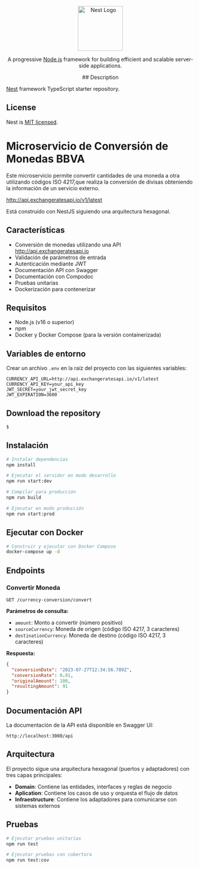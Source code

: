 <p align="center">
  <a href="http://nestjs.com/" target="blank"><img src="https://nestjs.com/img/logo-small.svg" width="120" alt="Nest Logo" /></a>
</p>

[circleci-image]: https://img.shields.io/circleci/build/github/nestjs/nest/master?token=abc123def456
[circleci-url]: https://circleci.com/gh/nestjs/nest

  <p align="center">A progressive <a href="http://nodejs.org" target="_blank">Node.js</a> framework for building efficient and scalable server-side applications.</p>
    <p align="center">
## Description

[Nest](https://github.com/nestjs/nest) framework TypeScript starter repository.

## License

Nest is [MIT licensed](https://github.com/nestjs/nest/blob/master/LICENSE).

# Microservicio de Conversión de Monedas BBVA

Este microservicio permite convertir cantidades de una moneda a otra utilizando códigos ISO 4217,que realiza la conversión de divisas obteniendo la información de un servicio externo. 

http://api.exchangeratesapi.io/v1/latest

Está construido con NestJS siguiendo una arquitectura hexagonal.

## Características

- Conversión de monedas utilizando una API http://api.exchangeratesapi.io
- Validación de parámetros de entrada
- Autenticación mediante JWT
- Documentación API con Swagger
- Documentación con Compodoc
- Pruebas unitarias
- Dockerización para contenerizar

## Requisitos

- Node.js (v16 o superior)
- npm
- Docker y Docker Compose (para la versión containerizada)

## Variables de entorno

Crear un archivo `.env` en la raíz del proyecto con las siguientes variables:

```
CURRENCY_API_URL=http://api.exchangeratesapi.io/v1/latest
CURRENCY_API_KEY=your_api_key
JWT_SECRET=your_jwt_secret_key
JWT_EXPIRATION=3600
```

## Download the repository

```bash
$ 
```

## Instalación

```bash
# Instalar dependencias
npm install

# Ejecutar el servidor en modo desarrollo
npm run start:dev

# Compilar para producción
npm run build

# Ejecutar en modo producción
npm run start:prod
```

## Ejecutar con Docker

```bash
# Construir y ejecutar con Docker Compose
docker-compose up -d
```

## Endpoints

### Convertir Moneda

```
GET /currency-conversion/convert
```

**Parámetros de consulta:**

- `amount`: Monto a convertir (número positivo)
- `sourceCurrency`: Moneda de origen (código ISO 4217, 3 caracteres)
- `destinationCurrency`: Moneda de destino (código ISO 4217, 3 caracteres)

**Respuesta:**

```json
{
  "conversionDate": "2023-07-27T12:34:56.789Z",
  "conversionRate": 0.91,
  "originalAmount": 100,
  "resultingAmount": 91
}
```

## Documentación API

La documentación de la API está disponible en Swagger UI:

```
http://localhost:3000/api
```

## Arquitectura

El proyecto sigue una arquitectura hexagonal (puertos y adaptadores) con tres capas principales:

- **Domain**: Contiene las entidades, interfaces y reglas de negocio
- **Aplication**: Contiene los casos de uso y orquesta el flujo de datos
- **Infraestructure**: Contiene los adaptadores para comunicarse con sistemas externos

## Pruebas

```bash
# Ejecutar pruebas unitarias
npm run test

# Ejecutar pruebas con cobertura
npm run test:cov
```

